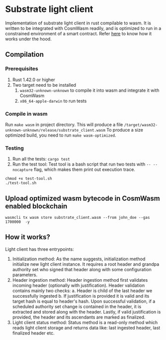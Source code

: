 # Substrate light client
Implementation of substrate light client in rust compilable to wasm. It is written to be integrated with CosmWasm readily, and is optimized to run in a constrained environment of a smart contract. Refer [here](#how-it-works) to know how it works under the hood.

## Compilation

### Prerequisites
1. Rust 1.42.0 or higher
2. Two target need to be installed
    1. `wasm32-unknown-unknown` to compile it into wasm and integrate it with CosmWasm
    2. `x86_64-apple-darwin` to run tests

### Compile in wasm
Run `make wasm` in project directory. This will produce a file `/target/wasm32-unknown-unknown/release/substrate_client.wasm`
To produce a size optimized build, you need to run `make wasm-optimized`.

### Testing
1. Run all the tests:
`cargo test`
2. Run the test tool:
Test tool is a bash script that run two tests with `-- --nocapture` flag, which makes them print out execution trace.
```commandline
chmod +x test-tool.sh
./test-tool.sh
```
## Upload optimized wasm bytecode in CosmWasm enabled blockchain
```commandline
wasmcli tx wasm store substrate_client.wasm --from john_doe --gas 1700000  -y
```

## How it works?
Light client has three entrypoints:
1. Initialization method: As the name suggests, initialization method initialize new light client instance. It requires a root header and grandpa authority set who signed that header along with some configuration parameters.
2. Header ingestion method: Header ingestion method first validates incoming header (optionally with justification). Header validation contains mainly two checks: a. Header is child of the last header we successfully ingested b. If justification is provided it is valid and its target hash is equal to header's hash. Upon successful validation, if a scheduled authority set change is contained in the header, it is extracted and stored along with the header. Lastly, if valid justification is provided, the header and its ascendants are marked as finalized.
3. Light client status method: Status method is a read-only method which reads light client storage and returns data like: last ingested header, last finalized header etc.

